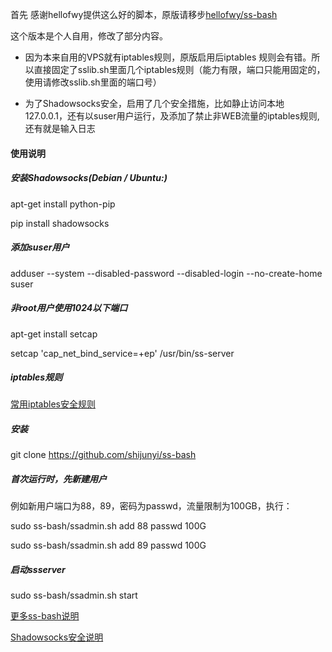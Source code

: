 首先 感谢hellofwy提供这么好的脚本，原版请移步[hellofwy/ss-bash](https://github.com/hellofwy/ss-bash)

这个版本是个人自用，修改了部分内容。

* 因为本来自用的VPS就有iptables规则，原版启用后iptables 规则会有错。所以直接固定了sslib.sh里面几个iptables规则（能力有限，端口只能用固定的，使用请修改sslib.sh里面的端口号）

* 为了Shadowsocks安全，启用了几个安全措施，比如静止访问本地127.0.0.1，还有以suser用户运行，及添加了禁止非WEB流量的iptables规则,还有就是输入日志


#### 使用说明

##### 安装Shadowsocks(Debian / Ubuntu:)

apt-get install python-pip

pip install shadowsocks

##### 添加suser用户

adduser --system --disabled-password --disabled-login --no-create-home suser

##### 非root用户使用1024以下端口

apt-get install setcap

setcap 'cap_net_bind_service=+ep' /usr/bin/ss-server

##### iptables规则

[常用iptables安全规则](https://github.com/shijunyi/ss-bash/blob/master/iptables)

##### 安装

git clone https://github.com/shijunyi/ss-bash

##### 首次运行时，先新建用户

例如新用户端口为88，89，密码为passwd，流量限制为100GB，执行：

sudo ss-bash/ssadmin.sh add 88 passwd 100G

sudo ss-bash/ssadmin.sh add 89 passwd 100G

##### 启动ssserver

sudo ss-bash/ssadmin.sh start

[更多ss-bash说明](https://github.com/hellofwy/ss-bash/wiki)

[Shadowsocks安全说明](https://github.com/shadowsocks/shadowsocks/wiki/Securing-Public-Shadowsocks-Server)
